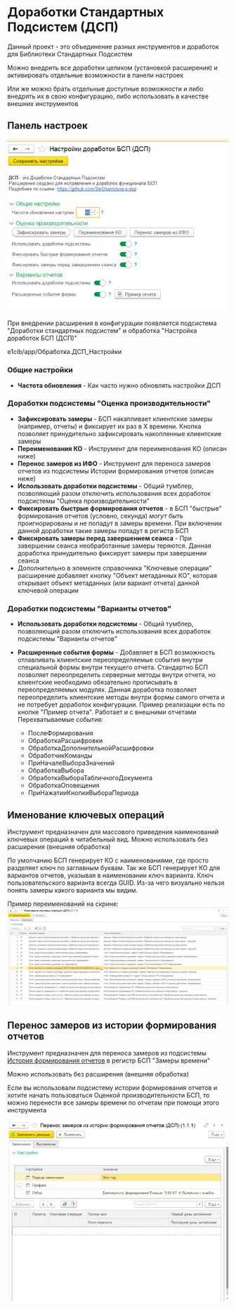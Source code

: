 # Доработки Стандартных Подсистем (ДСП)

Данный проект - это объединение разных инструментов и доработок для Библиотеки Стандартных Подсистем

Можно внедрить все доработки целиком (установкой расширения) и активировать отдельные возможности в панели настроек

Или же можно брать отдельные доступные возможности и либо внедрять их в свою конфигурацию, либо использовать в качестве внешних инструментов

## Панель настроек

![image](/docs/img/settings_panel.png)

При внедрении расширения в конфигурации появляется подсистема "Доработки стандартных подсистем" и обработка "Настройка доработок БСП (ДСП)"

e1cib/app/Обработка.ДСП_Настройки

### Общие настройки

- **Частота обновления** - Как часто нужно обновлять настройки ДСП

### Доработки подсистемы "Оценка производительности"

- **Зафиксировать замеры** - БСП накапливает клиентские замеры (например, отчеты) и фиксирует их раз в Х времени. Кнопка позволяет принудительно зафиксировать накопленные клиентские замеры
- **Переименования КО** - Инструмент для переименования КО (описан ниже)
- **Перенос замеров из ИФО** - Инструмент для переноса замеров отчетов из подсистемы Истории формирования отчетов (описан ниже)
- **Использовать доработки подсистемы** - Общий тумблер, позволяющий разом отключить использования всех доработок подсистемы "Оценка производительности"
- **Фиксировать быстрые формирования отчетов** - в БСП "быстрые" формирования отчетов (условно, секунда) *могут быть* проигнорированы и не попадут в замеры времени. При включении данной доработки такие замеры попадут в регистр БСП
- **Фиксировать замеры перед завершением сеанса** - При завершении сеанса необработанные замеры теряются. Данная доработка принудительно фиксирует замеры при завершении сеанса
- Дополнительно в элементе справочника "Ключевые операции" расширение добавляет кнопку "Объект метаданных КО", которая открывает объект метаданных (или вариант отчета) данной ключевой операции

### Доработки подсистемы "Варианты отчетов"

- **Использовать доработки подсистемы** - Общий тумблер, позволяющий разом отключить использования всех доработок подсистемы "Варианты отчетов"

- **Расширенные события формы** - Добавляет в БСП возможность отлавливать клиентские переопределяемые события внутри специальной формы внутри текущего отчета. Стандартно БСП позволяет переопределить серверные методы внутри отчета, но клиентские необходимо обязательно прописывать в переопределяемых модулях. Данная доработка позволяет переопределить клиентские методы внутри формы самого отчета и не потребует доработок конфигурации. Пример реализации есть по кнопке "Пример отчета". Работает и с внешними отчетами  
Перехватываемые события:
    - ПослеФормирования
    - ОбработкаРасшифровки
    - ОбработкаДополнительнойРасшифровки
    - ОбработчикКоманды
    - ПриНачалеВыбораЗначений
    - ОбработкаВыбора
    - ОбработкаВыбораТабличногоДокумента
    - ОбработкаОповещения
    - ПриНажатииКнопкиВыбораПериода

## Именование ключевых операций

Инструмент предназначен для массового приведения наименований ключевых операций в читабельный вид. Можно использовать без расширения (внешняя обработка)

По умолчанию БСП генерирует КО с наименованиями, где просто разделяет ключ по заглавным буквам. Так же БСП генерирует КО для вариантов отчетов, указывая в наименовании ключ варианта. Ключ пользовательского варианта всегда GUID. Из-за чего визуально нельзя понять замеры какого варианта мы видим.

Пример переименований на скрине:  
![image](/docs/img/naming_ko.jpg)

## Перенос замеров из истории формирования отчетов

Инструмент предназначен для переноса замеров из подсистемы [История формирования отчетов](https://github.com/magnit-tech/one-s-reports-history) в регистр БСП "Замеры времени"

Можно использовать без расширения (внешняя обработка)

Если вы использовали подсистему истории формирования отчетов и хотите начать пользоваться Оценкой производительности БСП, то можно перенести все замеры времени по отчетам при помощи этого инструмента

![image](/docs/img/perenos_ifo.png)
